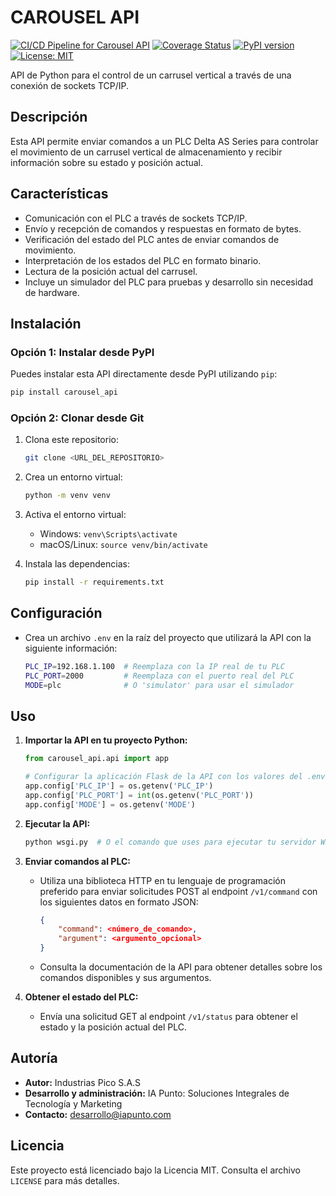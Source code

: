 # CAROUSEL API

[![CI/CD Pipeline for Carousel API](https://github.com/iapunto/carousel_api/actions/workflows/ci.yml/badge.svg)](https://github.com/iapunto/carousel_api/actions/workflows/ci.yml)
[![Coverage Status](https://coveralls.io/repos/github/tu_usuario/carousel_api/badge.svg?branch=main)](https://coveralls.io/github/tu_usuario/carousel_api?branch=main)
[![PyPI version](https://badge.fury.io/py/carousel_api.svg)](https://badge.fury.io/py/carousel_api)
[![License: MIT](https://img.shields.io/badge/License-MIT-yellow.svg)](https://opensource.org/licenses/MIT)

API de Python para el control de un carrusel vertical a través de una conexión de sockets TCP/IP.

## Descripción

Esta API permite enviar comandos a un PLC Delta AS Series para controlar el movimiento de un carrusel vertical de almacenamiento y recibir información sobre su estado y posición actual.

## Características

*   Comunicación con el PLC a través de sockets TCP/IP.
*   Envío y recepción de comandos y respuestas en formato de bytes.
*   Verificación del estado del PLC antes de enviar comandos de movimiento.
*   Interpretación de los estados del PLC en formato binario.
*   Lectura de la posición actual del carrusel.
*   Incluye un simulador del PLC para pruebas y desarrollo sin necesidad de hardware.

## Instalación

### Opción 1: Instalar desde PyPI

Puedes instalar esta API directamente desde PyPI utilizando `pip`:

```bash
pip install carousel_api
```

### Opción 2: Clonar desde Git

1.  Clona este repositorio:

    ```bash
    git clone <URL_DEL_REPOSITORIO>
    ```

2.  Crea un entorno virtual:

    ```bash
    python -m venv venv
    ```

3.  Activa el entorno virtual:

    *   Windows: `venv\Scripts\activate`
    *   macOS/Linux: `source venv/bin/activate`

4.  Instala las dependencias:

    ```bash
    pip install -r requirements.txt
    ```

## Configuración

*   Crea un archivo `.env` en la raíz del proyecto que utilizará la API con la siguiente información:

    ```bash
    PLC_IP=192.168.1.100  # Reemplaza con la IP real de tu PLC
    PLC_PORT=2000         # Reemplaza con el puerto real del PLC
    MODE=plc              # O 'simulator' para usar el simulador
    ```

## Uso

1.  **Importar la API en tu proyecto Python:**

    ```python
    from carousel_api.api import app

    # Configurar la aplicación Flask de la API con los valores del .env
    app.config['PLC_IP'] = os.getenv('PLC_IP')
    app.config['PLC_PORT'] = int(os.getenv('PLC_PORT'))
    app.config['MODE'] = os.getenv('MODE')
    ```

2.  **Ejecutar la API:**

    ```bash
    python wsgi.py  # O el comando que uses para ejecutar tu servidor WSGI (Waitress, etc.)
    ```

3.  **Enviar comandos al PLC:**

    *   Utiliza una biblioteca HTTP en tu lenguaje de programación preferido para enviar solicitudes POST al endpoint `/v1/command` con los siguientes datos en formato JSON:

        ```json
        {
            "command": <número_de_comando>,
            "argument": <argumento_opcional>
        }
        ```

    *   Consulta la documentación de la API para obtener detalles sobre los comandos disponibles y sus argumentos.

4.  **Obtener el estado del PLC:**

    *   Envía una solicitud GET al endpoint `/v1/status` para obtener el estado y la posición actual del PLC.

## Autoría

*   **Autor:** Industrias Pico S.A.S
*   **Desarrollo y administración:** IA Punto: Soluciones Integrales de Tecnología y Marketing
*   **Contacto:** desarrollo@iapunto.com

## Licencia

Este proyecto está licenciado bajo la Licencia MIT. Consulta el archivo `LICENSE` para más detalles.